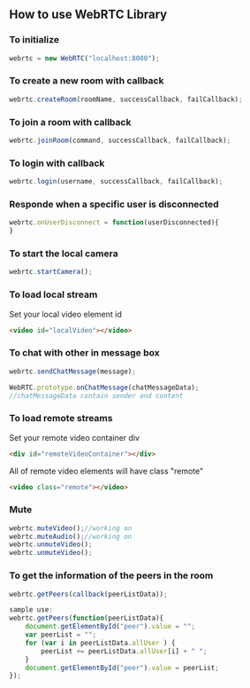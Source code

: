 ## How to use WebRTC Library

### To initialize
```javascript
webrtc = new WebRTC("localhost:8080");
```

### To create a new room with callback
```javascript
webrtc.createRoom(roomName, successCallback, failCallback);
```

### To join a room with callback
```javascript
webrtc.joinRoom(command, successCallback, failCallback);
```

### To login with callback
```javascript
webrtc.login(username, successCallback, failCallback);
```

### Responde when a specific user is disconnected
```javascript
webrtc.onUserDisconnect = function(userDisconnected){
}
```

### To start the local camera
```javascript
webrtc.startCamera();
```

### To load local stream
Set your local video element id 
```html
<video id="localVideo"></video>
```

### To chat with other in message box
```javascript
webrtc.sendChatMessage(message);
```
```javascript
WebRTC.prototype.onChatMessage(chatMessageData);
//chatMessageData contain sender and content 
```


### To load remote streams
Set your remote video container div 
```html
<div id="remoteVideoContainer"></div>
```
All of remote video elements will have class "remote"
```html
<video class="remote"></video>
```


### Mute
```javascript
webrtc.muteVideo();//working on
webrtc.muteAudio();//working on
webrtc.unmuteVideo();
webrtc.unmuteVideo();
```

### To get the information of the peers in the room
```javascript
webrtc.getPeers(callback(peerListData));

sample use:
webrtc.getPeers(function(peerListData){		
	document.getElementById("peer").value = "";
	var peerList = "";
	for (var i in peerListData.allUser ) {
		peerList += peerListData.allUser[i] + " ";
	}
	document.getElementById("peer").value = peerList;
});
```
